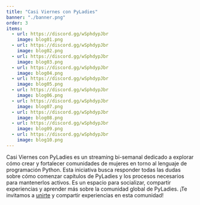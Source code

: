 ```yaml
---
title: "Casi Viernes con PyLadies"
banner: "./banner.png"
order: 3
items:
  - url: https://discord.gg/wSphdypJbr
    image: blog01.png
  - url: https://discord.gg/wSphdypJbr
    image: blog02.png
  - url: https://discord.gg/wSphdypJbr
    image: blog03.png
  - url: https://discord.gg/wSphdypJbr
    image: blog04.png
  - url: https://discord.gg/wSphdypJbr
    image: blog05.png
  - url: https://discord.gg/wSphdypJbr
    image: blog06.png
  - url: https://discord.gg/wSphdypJbr
    image: blog07.png
  - url: https://discord.gg/wSphdypJbr
    image: blog08.png
  - url: https://discord.gg/wSphdypJbr
    image: blog09.png
  - url: https://discord.gg/wSphdypJbr
    image: blog10.png
---
```


Casi Viernes con PyLadies es un streaming bi-semanal dedicado a explorar cómo
crear y fortalecer comunidades de mujeres en torno al lenguaje de programación
Python. Esta iniciativa busca responder todas las dudas sobre cómo comenzar
capítulos de PyLadies y los procesos necesarios para mantenerlos activos. Es un
espacio para socializar, compartir experiencias y aprender más sobre la
comunidad global de PyLadies. ¡Te invitamos a
[unirte](https://discord.gg/q5c58qXAkg) y compartir experiencias en esta
comunidad!
